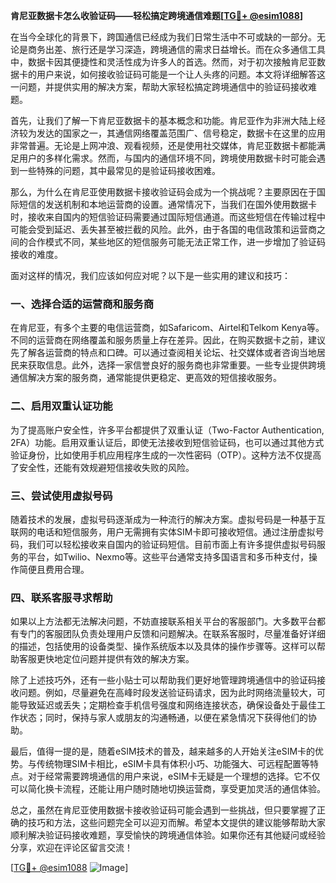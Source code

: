 **肯尼亚数据卡怎么收验证码——轻松搞定跨境通信难题[[TG💪+ @esim1088](https://t.me/s/esim1088)]**

在当今全球化的背景下，跨国通信已经成为我们日常生活中不可或缺的一部分。无论是商务出差、旅行还是学习深造，跨境通信的需求日益增长。而在众多通信工具中，数据卡因其便捷性和灵活性成为许多人的首选。然而，对于初次接触肯尼亚数据卡的用户来说，如何接收验证码可能是一个让人头疼的问题。本文将详细解答这一问题，并提供实用的解决方案，帮助大家轻松搞定跨境通信中的验证码接收难题。

首先，让我们了解一下肯尼亚数据卡的基本概念和功能。肯尼亚作为非洲大陆上经济较为发达的国家之一，其通信网络覆盖范围广、信号稳定，数据卡在这里的应用非常普遍。无论是上网冲浪、观看视频，还是使用社交媒体，肯尼亚数据卡都能满足用户的多样化需求。然而，与国内的通信环境不同，跨境使用数据卡时可能会遇到一些特殊的问题，其中最常见的是验证码接收困难。

那么，为什么在肯尼亚使用数据卡接收验证码会成为一个挑战呢？主要原因在于国际短信的发送机制和本地运营商的设置。通常情况下，当我们在国外使用数据卡时，接收来自国内的短信验证码需要通过国际短信通道。而这些短信在传输过程中可能会受到延迟、丢失甚至被拦截的风险。此外，由于各国的电信政策和运营商之间的合作模式不同，某些地区的短信服务可能无法正常工作，进一步增加了验证码接收的难度。

面对这样的情况，我们应该如何应对呢？以下是一些实用的建议和技巧：

### **一、选择合适的运营商和服务商**
在肯尼亚，有多个主要的电信运营商，如Safaricom、Airtel和Telkom Kenya等。不同的运营商在网络覆盖和服务质量上存在差异。因此，在购买数据卡之前，建议先了解各运营商的特点和口碑。可以通过查阅相关论坛、社交媒体或者咨询当地居民来获取信息。此外，选择一家信誉良好的服务商也非常重要。一些专业提供跨境通信解决方案的服务商，通常能提供更稳定、更高效的短信接收服务。

### **二、启用双重认证功能**
为了提高账户安全性，许多平台都提供了双重认证（Two-Factor Authentication, 2FA）功能。启用双重认证后，即使无法接收到短信验证码，也可以通过其他方式验证身份，比如使用手机应用程序生成的一次性密码（OTP）。这种方法不仅提高了安全性，还能有效规避短信接收失败的风险。

### **三、尝试使用虚拟号码**
随着技术的发展，虚拟号码逐渐成为一种流行的解决方案。虚拟号码是一种基于互联网的电话和短信服务，用户无需拥有实体SIM卡即可接收短信。通过注册虚拟号码，我们可以轻松接收来自国内的验证码短信。目前市面上有许多提供虚拟号码服务的平台，如Twilio、Nexmo等。这些平台通常支持多国语言和多币种支付，操作简便且费用合理。

### **四、联系客服寻求帮助**
如果以上方法都无法解决问题，不妨直接联系相关平台的客服部门。大多数平台都有专门的客服团队负责处理用户反馈和问题解决。在联系客服时，尽量准备好详细的描述，包括使用的设备类型、操作系统版本以及具体的操作步骤等。这样可以帮助客服更快地定位问题并提供有效的解决方案。

除了上述技巧外，还有一些小贴士可以帮助我们更好地管理跨境通信中的验证码接收问题。例如，尽量避免在高峰时段发送验证码请求，因为此时网络流量较大，可能导致延迟或丢失；定期检查手机信号强度和网络连接状态，确保设备处于最佳工作状态；同时，保持与家人或朋友的沟通畅通，以便在紧急情况下获得他们的协助。

最后，值得一提的是，随着eSIM技术的普及，越来越多的人开始关注eSIM卡的优势。与传统物理SIM卡相比，eSIM卡具有体积小巧、功能强大、可远程配置等特点。对于经常需要跨境通信的用户来说，eSIM卡无疑是一个理想的选择。它不仅可以简化换卡流程，还能让用户随时随地切换运营商，享受更加灵活的通信体验。

总之，虽然在肯尼亚使用数据卡接收验证码可能会遇到一些挑战，但只要掌握了正确的技巧和方法，这些问题完全可以迎刃而解。希望本文提供的建议能够帮助大家顺利解决验证码接收难题，享受愉快的跨境通信体验。如果你还有其他疑问或经验分享，欢迎在评论区留言交流！

[[TG💪+ @esim1088](https://t.me/s/esim1088) ![Image](https://i.postimg.cc/4NQfJmqS/Snipaste-2025-05-13-00-14-12.png)]